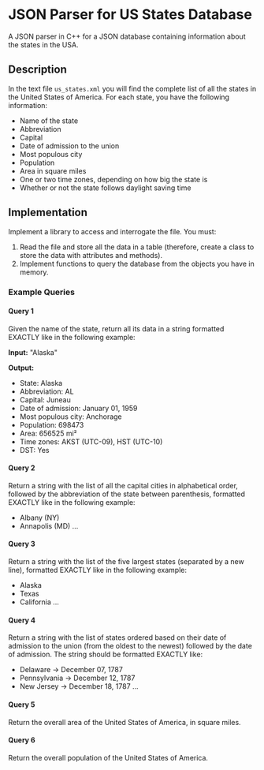 # JSON Parser for US States Database

A JSON parser in C++ for a JSON database containing information about the states in the USA.

## Description

In the text file `us_states.xml` you will find the complete list of all the states in the United States of America. For each state, you have the following information:
- Name of the state
- Abbreviation
- Capital
- Date of admission to the union
- Most populous city
- Population
- Area in square miles
- One or two time zones, depending on how big the state is
- Whether or not the state follows daylight saving time

## Implementation

Implement a library to access and interrogate the file. You must:
1. Read the file and store all the data in a table (therefore, create a class to store the data with attributes and methods).
2. Implement functions to query the database from the objects you have in memory. 

### Example Queries

#### Query 1
Given the name of the state, return all its data in a string formatted EXACTLY like in the following example:

**Input:**
"Alaska"


**Output:**
- State: Alaska
- Abbreviation: AL
- Capital: Juneau
- Date of admission: January 01, 1959
- Most populous city: Anchorage
- Population: 698473
- Area: 656525 mi²
- Time zones: AKST (UTC-09), HST (UTC-10)
- DST: Yes


#### Query 2
Return a string with the list of all the capital cities in alphabetical order, followed by the abbreviation of the state between parenthesis, formatted EXACTLY like in the following example:

- Albany (NY)
- Annapolis (MD)
...


#### Query 3
Return a string with the list of the five largest states (separated by a new line), formatted EXACTLY like in the following example:

- Alaska
- Texas
- California
...


#### Query 4
Return a string with the list of states ordered based on their date of admission to the union (from the oldest to the newest) followed by the date of admission. The string should be formatted EXACTLY like:

- Delaware -> December 07, 1787
- Pennsylvania -> December 12, 1787
- New Jersey -> December 18, 1787
...


#### Query 5
Return the overall area of the United States of America, in square miles.

#### Query 6
Return the overall population of the United States of America.
